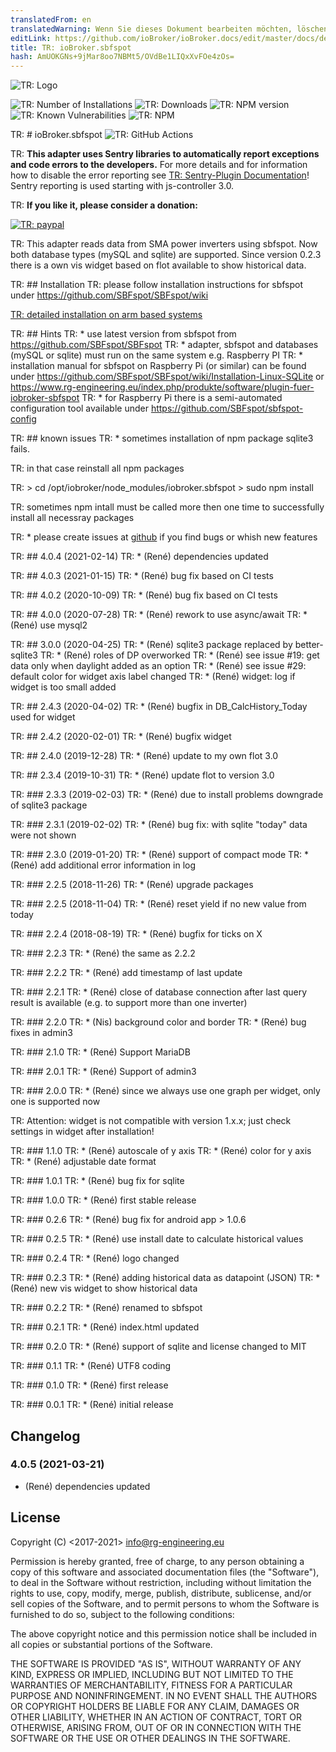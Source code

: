 ```yaml
---
translatedFrom: en
translatedWarning: Wenn Sie dieses Dokument bearbeiten möchten, löschen Sie bitte das Feld "translationsFrom". Andernfalls wird dieses Dokument automatisch erneut übersetzt
editLink: https://github.com/ioBroker/ioBroker.docs/edit/master/docs/de/adapterref/iobroker.sbfspot/README.md
title: TR: ioBroker.sbfspot
hash: AmUOKGNs+9jMar8oo7NBMt5/OVdBe1LIQxXvFOe4zOs=
---
```

![TR: Logo](../../../en/adapterref/iobroker.sbfspot/admin/sbfspot.png)

![TR: Number of Installations](http://iobroker.live/badges/sbfspot-stable.svg)
![TR: Downloads](https://img.shields.io/npm/dm/iobroker.sbfspot.svg)
![TR: NPM version](http://img.shields.io/npm/v/iobroker.sbfspot.svg)
![TR: Known Vulnerabilities](https://snyk.io/test/github/rg-engineering/ioBroker.sbfspot/badge.svg)
![TR: NPM](https://nodei.co/npm/iobroker.sbfspot.png?downloads=true)

TR: # ioBroker.sbfspot
![TR: GitHub Actions](https://github.com/rg-engineering/ioBroker.sbfspot/workflows/Test%20and%20Release/badge.svg)

TR: **This adapter uses Sentry libraries to automatically report exceptions and code errors to the developers.** For more details and for information how to disable the error reporting see [TR: Sentry-Plugin Documentation](https://github.com/ioBroker/plugin-sentry#plugin-sentry)! Sentry reporting is used starting with js-controller 3.0.

TR: **If you like it, please consider a donation:**

[![TR: paypal](https://www.paypalobjects.com/en_US/DK/i/btn/btn_donateCC_LG.gif)](https://www.paypal.com/cgi-bin/webscr?cmd=_s-xclick&hosted_button_id=YBAZTEBT9SYC2&source=url)

TR: This adapter reads data from SMA power inverters using sbfspot.
Now both database types (mySQL and sqlite) are supported.
Since version 0.2.3 there is a own vis widget based on flot available to show historical data.

TR: ## Installation
TR: please follow installation instructions for sbfspot under https://github.com/SBFspot/SBFspot/wiki

[TR: detailed installation on arm based systems](docs/en/install_arm.md)

TR: ## Hints
TR: * use latest version from sbfspot from https://github.com/SBFspot/SBFspot
TR: * adapter, sbfspot and databases (mySQL or sqlite) must run on the same system e.g. Raspberry PI
TR: * installation manual for sbfspot on Raspberry Pi (or similar) can be found under https://github.com/SBFspot/SBFspot/wiki/Installation-Linux-SQLite or https://www.rg-engineering.eu/index.php/produkte/software/plugin-fuer-iobroker-sbfspot
TR: * for Raspberry Pi there is a semi-automated configuration tool available under https://github.com/SBFspot/sbfspot-config

TR: ## known issues
TR: * sometimes installation of npm package sqlite3 fails.

TR: in that case reinstall all npm packages

TR: > cd /opt/iobroker/node_modules/iobroker.sbfspot > sudo npm install

TR: sometimes npm intall must be called more then one time to successfully install all necessray packages

TR: * please create issues at [github](https://github.com/rg-engineering/ioBroker.sbfspot/issues) if you find bugs or whish new features

TR: ## 4.0.4 (2021-02-14)
TR: * (René) dependencies updated

TR: ## 4.0.3 (2021-01-15)
TR: * (René) bug fix based on CI tests

TR: ## 4.0.2 (2020-10-09)
TR: * (René) bug fix based on CI tests

TR: ## 4.0.0 (2020-07-28)
TR: * (René) rework to use async/await
TR: * (René) use mysql2

TR: ## 3.0.0 (2020-04-25)
TR: * (René) sqlite3 package replaced by better-sqlite3
TR: * (René) roles of DP overworked
TR: * (René) see issue #19: get data only when daylight added as an option
TR: * (René) see issue #29: default color for widget axis label changed
TR: * (René) widget: log if widget is too small added

TR: ## 2.4.3 (2020-04-02)
TR: * (René) bugfix in DB_CalcHistory_Today used for widget

TR: ## 2.4.2 (2020-02-01)
TR: * (René) bugfix widget

TR: ## 2.4.0 (2019-12-28)
TR: * (René) update to my own flot 3.0

TR: ## 2.3.4 (2019-10-31)
TR: * (René) update flot to version 3.0

TR: ### 2.3.3 (2019-02-03)
TR: * (René) due to install problems downgrade of sqlite3 package

TR: ### 2.3.1 (2019-02-02)
TR: * (René) bug fix: with sqlite "today" data were not shown

TR: ### 2.3.0 (2019-01-20)
TR: * (René) support of compact mode
TR: * (René) add additional error information in log

TR: ### 2.2.5 (2018-11-26)
TR: * (René) upgrade packages

TR: ### 2.2.5 (2018-11-04)
TR: * (René) reset yield if no new value from today

TR: ### 2.2.4 (2018-08-19)
TR: * (René) bugfix for ticks on X

TR: ### 2.2.3
TR: * (René) the same as 2.2.2

TR: ### 2.2.2
TR: * (René) add timestamp of last update

TR: ### 2.2.1
TR: * (René) close of database connection after last query result is available (e.g. to support more than one inverter)

TR: ### 2.2.0
TR: * (Nis) background color and border
TR: * (René) bug fixes in admin3

TR: ### 2.1.0
TR: * (René) Support MariaDB

TR: ### 2.0.1
TR: * (René) Support of admin3

TR: ### 2.0.0
TR: * (René) since we always use one graph per widget, only one is supported now

TR: 		Attention: widget is not compatible with version 1.x.x; just check settings in widget after installation!

TR: ### 1.1.0
TR: * (René) autoscale of y axis
TR: * (René) color for y axis
TR: * (René) adjustable date format

TR: ### 1.0.1
TR: * (René) bug fix for sqlite

TR: ### 1.0.0
TR: * (René) first stable release

TR: ### 0.2.6
TR: * (René) bug fix for android app > 1.0.6

TR: ### 0.2.5
TR: * (René) use install date to calculate historical values

TR: ### 0.2.4
TR: * (René) logo changed

TR: ### 0.2.3
TR: * (René) adding historical data as datapoint (JSON)
TR: * (René) new vis widget to show historical data

TR: ### 0.2.2
TR: * (René) renamed to sbfspot

TR: ### 0.2.1
TR: * (René) index.html updated

TR: ### 0.2.0
TR: * (René) support of sqlite and license changed to MIT

TR: ### 0.1.1
TR: * (René) UTF8 coding

TR: ### 0.1.0
TR: * (René) first release

TR: ### 0.0.1
TR: * (René) initial release

## Changelog

### 4.0.5 (2021-03-21)
* (René) dependencies updated

## License
Copyright (C) <2017-2021>  <info@rg-engineering.eu>

Permission is hereby granted, free of charge, to any person obtaining a copy of this software and associated documentation files (the "Software"), to deal in the Software without restriction, including without limitation the rights to use, copy, modify, merge, publish, distribute, sublicense, and/or sell copies of the Software, and to permit persons to whom the Software is furnished to do so, subject to the following conditions:

The above copyright notice and this permission notice shall be included in all copies or substantial portions of the Software.

THE SOFTWARE IS PROVIDED "AS IS", WITHOUT WARRANTY OF ANY KIND, EXPRESS OR IMPLIED, INCLUDING BUT NOT LIMITED TO THE WARRANTIES OF MERCHANTABILITY, FITNESS FOR A PARTICULAR PURPOSE AND NONINFRINGEMENT. IN NO EVENT SHALL THE AUTHORS OR COPYRIGHT HOLDERS BE LIABLE FOR ANY CLAIM, DAMAGES OR OTHER LIABILITY, WHETHER IN AN ACTION OF CONTRACT, TORT OR OTHERWISE, ARISING FROM, OUT OF OR IN CONNECTION WITH THE SOFTWARE OR THE USE OR OTHER DEALINGS IN THE SOFTWARE.
